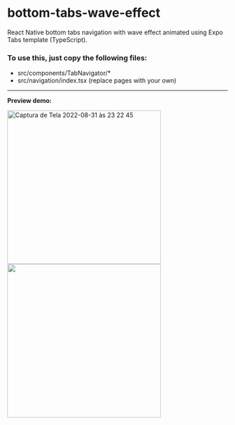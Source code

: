 # bottom-tabs-wave-effect
React Native bottom tabs navigation with wave effect animated using Expo Tabs template (TypeScript).

### To use this, just copy the following files:
- src/components/TabNavigator/*
- src/navigation/index.tsx (replace pages with your own)

---
**Preview demo:**

<img width="351" alt="Captura de Tela 2022-08-31 às 23 22 45" src="https://user-images.githubusercontent.com/32180529/187818684-8dd42019-7ee8-4a8a-a5d5-c4b6c822a24d.png">
<img width="351" src="https://user-images.githubusercontent.com/32180529/187819450-220c32cf-c2d3-480c-a1de-3154e0436f6a.gif" />
